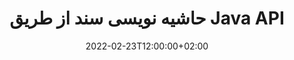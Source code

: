 ---
############################# Static ############################
layout: "product"
date: 2022-02-23T12:00:00+02:00
draft: false

product: "Annotation"
product_tag: "annotation"
platform: "Java"
platform_tag: "java"

############################# Head ############################
head_title: "Java Document Annotation API | مشاهده و حاشیه نویسی PDF Word Excel PPTX تصاویر"
head_description: "Java Document Annotation API. مشاهده، برچسب گذاری، نظر و حاشیه نویسی PDF Word DOCX، Excel XLSX، PPTX، EML EMLX، VSS VSD، OTP، CAD و فرمت های فایل تصویری."

############################# Header ##########################
title: "حاشیه نویسی سند از طریق Java API"
description: "برنامه های جاوا را با قابلیت مشاهده و حاشیه نویسی PDF، HTML، MS Office و سایر فرمت های اسناد بدون نصب هیچ نرم افزار خارجی بسازید."
button:
    enable: true
    icon: "fas fa-arrow-down"
    label: "دانلود نسخه آزمایشی رایگان"
    link: "https://downloads.groupdocs.com/annotation/java"

############################# SubMenu #########################
submenu:
    enable: true
    
    left:
        img_alt: "GroupDocs.Annotation for Java"
        image: "https://www.groupdocs.cloud/templates/groupdocs/images/product-logos/groupdocs-annotation-java.png"
        product: "GroupDocs.Annotation"
        platform: "Java"

    middle:
        button:
            # button loop
            - link: "#features"
              text: "امکانات"

            # button loop
            - link: "https://products.groupdocs.app/annotation"
              text: "دموهای زنده"

            # button loop
            - link: "https://purchase.groupdocs.com/pricing/annotation/java"
              text: "قیمت گذاری"

    right:
        link_download: "https://downloads.groupdocs.com/annotation"
        link_learn: "https://docs.groupdocs.com/annotation/java/"
        link_buy: "https://purchase.groupdocs.com"

############################# Overview ############################
overview:
    enable: true
    content: |
      GroupDocs.Annotation Java API محصولی است که به شما امکان می دهد با حاشیه نویسی در اسناد در سیستم عامل ها و سیستم عامل های مختلف مانند Android، MacOS، Linux، Windows کار کنید. GroupDocs.Annotation یک کتابخانه با API ساده ارائه می دهد که مزایای زیادی به همراه دارد: به عنوان مثال، اگر باید داده ها را محرمانه نگه دارید یا انتخاب کنید که چقدر قدرت برای کار با کتابخانه نیاز دارید، یا تا حدی کار را با حاشیه نویسی تغییر دهید، کتابخانه بسیار کارآمد است. سبک و انعطاف پذیر

      GroupDocs.Annotation برای Java API به شما امکان می دهد با انواع مختلف حاشیه نویسی کار کنید، که شامل: متن، چند خط، ناحیه، زیر خط، نقطه، واترمارک، پیکان، بیضی، جایگزینی متن، فاصله، فیلد متن، ویرایش منابع و غیره است و از اکثر موارد پشتیبانی می کند. فرمت های محبوب اسناد مانند: PDF، HTML، Microsoft Office Word، صفحات گسترده اکسل، ارائه های پاورپوینت، Visio، ایمیل های Outlook، تصاویر، متافایل ها، طراحی CAD و فرمت های مختلف دیگر. API توانایی دریافت تصاویر کوچک از صفحات سند را فراهم می کند و از وارد کردن و صادرات حاشیه نویسی به و از فایل های PDF پشتیبانی می کند.

      با استفاده از کتابخانه، می توانید [add](/annotation/java/bmp/)، [edit](/annotation/java/bmp/)، [extract](/annotation/java/bmp/) و [حذف](/annotation/java/bmp/) حاشیه نویسی از اسناد، چرخش اسناد، تغییر راه حل ریز عکسها و این لیست کاملی از همه احتمالات نیست. همچنین مجموعه ای جامع از اشیاء داده را برای سفارشی کردن ویژگی های حاشیه نویسی مطابق با نیاز شما در تمام قالب های سند پشتیبانی شده ارائه می دهد.

      کار با GroupDocs.Annotation برای Java API بسیار ساده است و فقط از چند مرحله اساسی تشکیل شده است. ابتدا باید یک مجوز راه اندازی کنید، سپس فایلی را که می خواهید با آن کار کنید انتخاب کنید، سپس به نحوی با حاشیه نویسی سند دستکاری کنید (حذف/ویرایش/استخراج/حذف) و نتیجه را ذخیره کنید. برای اطلاعات بیشتر لطفاً به محصول [documentation](https://docs.groupdocs.com/annotation/java/getting-started/) یا [نمونه‌های] ما (https://github.com/groupdocs-annotation/GroupDocs.Annotation-for-Java) مجموعه.
      
      GroupDocs.Annotation به طور مرتب به روز می شود و برای مشتریان خود پشتیبانی می کند، همیشه می توانید از ما سؤال بپرسید یا ایده های خود را ارسال کنید یا در مورد نیازهای خود برای چیز جدیدی به ما بگویید و ما با کمال میل آن را در نسخه های جدید خود پیاده سازی خواهیم کرد.
    tabs:
      enable: true
      
      ## TAB ONE ##
      tab_one:
        description: |
          در زیر یک نمای کلی از GroupDocs.Annotation برای جاوا آمده است:
      
        right:
          enable: true
          icon: "fab fa-html5"
          title:  بررسی اجمالی
          content: |
            * اضافه کردن حاشیه نویسی
            * صادرات حاشیه نویسی 
            * وارد کردن حاشیه نویسی
            * نظرات بر اساس پاسخ
            * سازگاری حاشیه نویسی
      
      ## TAB TWO ##
      tab_two:
        description: |
          GroupDocs.Annotation برای جاوا از همه فرمت های فایل سند] محبوب](https://docs.groupdocs.com/annotation/java/supported-document-formats/) از جمله: Microsoft Office، PDF، تصاویر و بسیاری دیگر پشتیبانی می کند.

        left:
          enable: true
          table:
            # table loop
            - title: "Microsoft Office Formats"
              content: |
                * **Word**: [DOC](/annotation/java/doc/), [DOCX](/annotation/java/docx/), [DOCM](/annotation/java/docm/), [DOT](/annotation/java/dot/), [DOTX](/annotation/java/dotx/), [RTF](/annotation/java/rtf/)
                * **Excel**: [XLS](/annotation/java/xls/), [XLSX](/annotation/java/xlsx/), [XLSB](/annotation/java/xlsb/), [XLSM](/annotation/java/xlsm/)
                * **PowerPoint**: [PPT](/annotation/java/ppt/), [PPTX](/annotation/java/pptx/), [PPS](/annotation/java/pps/), [PPSX](/annotation/java/ppsx/), [POTM](/annotation/java/potm/), [POTX](/annotation/java/potx/), [PPSM](/annotation/java/ppsm/), [PPTM](/annotation/java/pptm/), [WMF](/annotation/java/wmf/), [EMF](/annotation/java/emf/)
                * **Outlook**: [EML](/annotation/java/eml/), [EMLX](/annotation/java/emlx/), [MSG](/annotation/java/msg/)
                * **Visio**: [VSS](/annotation/java/vss/), [VST](/annotation/java/vst/), [VSD](/annotation/java/vsd/), [VSDX](/annotation/java/vsdx/), [VSX](/annotation/java/vsx/)

        right:
          enable: true
          table:
            # table loop
            - title: "Other Formats"
              content: |
                * **Portable**: [PDF](/annotation/java/pdf/) (PDF/A-1a, PDF/A-1b, PDF/A-2a)
                * **OpenDocument**: [ODT](/annotation/java/odt/), [ODS](/annotation/java/ods/), [ODP](/annotation/java/odp/)
                * **Images**: [BMP](/annotation/java/bmp/), [JPG](/annotation/java/jpg/), [JPEG](/annotation/java/jpeg/), [TIFF](/annotation/java/tiff/), [TIF](/annotation/java/tif/), [PNG](/annotation/java/png/), [GIF](/annotation/java/gif/), [DCM](/annotation/java/dcm/), [DICOM](/annotation/java/dicom/)
                * **AutoCAD**: [DWG](/annotation/java/dwg/), [DXF](/annotation/java/dxf/), [CAD](/annotation/java/cad/)
                * **Other**: [HTM](/annotation/java/htm/), [HTML](/annotation/java/html/), [CSV](/annotation/java/csv/), [DJVU](/annotation/java/djvu/), [OTP](/annotation/java/otp/), [OTT](/annotation/java/ott/)

      ## TAB THREE ##
      tab_three:
        description: |
          GroupDocs.Annotation برای جاوا از سیستم عامل ها، چارچوب ها و مدیران بسته زیر پشتیبانی می کند:
        
        left:
          enable: true
          table:
            # table loop
            - icon: "fab fa-windows"
              title:  سیستم های عامل
              content: |
                * Microsoft Windows Desktop
                * Microsoft Windows Server
                * Linux
                * MacOS

            # table loop
            - icon: "fas fa-code"
              title:  چارچوب های پشتیبانی شده
              content: |
                * Java 7 (1.7) and above

        right:
          enable: true
          table:
            # table loop
            - icon: "fas fa-cogs"
              title:  محیط های توسعه
              content: |
                * NetBeans
                * IntelliJ IDEA
                * Eclipse

            # table loop
            - icon: "fas fa-tools"
              title:  ابزار اتوماسیون ساخت
              content: |
                * Maven

############################# Features ############################
features:
    enable: true
    title: GroupDocs.Annotation برای ویژگی های جاوا

    feature:
      # feature loop
      - icon: "fas fa-copy"
        link: "https://docs.groupdocs.com/annotation/java/add-area-annotation/"
        content: حاشیه نویسی ناحیه را در سند اضافه کنید و نظرات ساده و تودرتو را پیوند دهید

      # feature loop
      - icon: "fas fa-eye"
        link: "https://docs.groupdocs.com/annotation/java/add-arrow-annotation/"
        content: با استفاده از حاشیه نویسی پیکان به یک محتوای خاص اشاره کنید

      # feature loop
      - icon: "fas fa-bolt"
        link: "https://docs.groupdocs.com/annotation/java/add-watermark-annotation/"
        content: تنظیم واترمارک متن به PDF، اسلاید، کاربرگ Excel، تصاویر و نمودارها در موقعیت زاویه دار
      
      # feature loop
      - icon: "fas fa-file-powerpoint"
        link: "https://docs.groupdocs.com/annotation/java/add-point-annotation/"
        content: با استفاده از حاشیه نویسی نقطه نظرات را به هر مکانی در سند اضافه کنید

      # feature loop
      - icon: "fas fa-code"
        link: "https://docs.groupdocs.com/annotation/java/add-polyline-annotation/"
        content: از حاشیه نویسی Polyline برای اتصال دنباله ای از بخش های خط، بخش های قوس یا هر دو استفاده کنید

      # feature loop
      - icon: "fas fa-cloud"
        link: "https://docs.groupdocs.com/annotation/java/add-ellipse-annotation/"
        content: اضافه کردن حاشیه نویسی بیضی به PDF، اسناد Word، صفحات گسترده، ارائه ها، نمودارها و تصاویر

      # feature loop
      - icon: "fas fa-remove-format"
        link: "https://docs.groupdocs.com/annotation/java/add-watermark-annotation/"
        content: اضافه کردن واترمارک زاویه دار برای PDF، PowerPoint، Excel، تصاویر و نمودارها

      # feature loop
      - icon: "fas fa-comment-slash"
        link: "https://docs.groupdocs.com/annotation/java/add-underline-annotation/"
        content: واکشی مختصات حاشیه نویسی متن در نمایش تصویری یک سند

      # feature loop
      - icon: "fas fa-location-arrow"
        link: "https://docs.groupdocs.com/annotation/java/add-annotation-to-the-document/"
        content: زیر خط بکشید، خط خطی کنید یا متن خاصی را در یک سند تغییر دهید

      # feature loop
      - icon: "fas fa-border-all"
        link: "https://docs.groupdocs.com/annotation/java/add-annotation-to-the-document/"
        content: اضافه کردن مهر متن یا واترمارک و فیلد متنی در یک سند

      # feature loop
      - icon: "fas fa-wrench"
        link: "https://docs.groupdocs.com/annotation/java/add-point-annotation/"
        content: واردات و صادرات حاشیه نویسی در میان اسناد Word و ارائه های پاورپوینت

      # feature loop
      - icon: "fas fa-columns"
        link: "https://docs.groupdocs.com/annotation/java/add-strikeout-annotation/"
        content: حاشیه نویسی صفحات گسترده اکسل با انواع حاشیه نویسی متن، جایگزینی متن، واترمارک و ویرایش منابع

      # feature loop
      - icon: "fas fa-file-word"
        link: "https://docs.groupdocs.com/annotation/java/get-file-info/"
        content: اضافه کردن چند خط، خط خطی، زیر خط یا حاشیه نویسی متنی به ارائه ها و اسلایدهای پاورپوینت

      # feature loop
      - icon: "fas fa-envelope"
        link: "https://docs.groupdocs.com/annotation/java/basic-usage/"
        content: حاشیه نویسی نقطه را در ارائه ها با استفاده از مختصات X، Y علامت گذاری کنید

      # feature loop
      - icon: "fas fa-print"
        link: "https://docs.groupdocs.com/annotation/java/add-strikeout-annotation/"
        content: حاشیه نویسی خط دار، متن، زیر خط یا چند خط به تصاویر اضافه کنید

      # feature loop
      - icon: "fas fa-file-archive"
        link: "https://docs.groupdocs.com/annotation/java/add-link-annotation/"
        content: واکشی اطلاعات سند و تصاویر برای نمودارهای Visio، مانند VSS و VSD
      
      # feature loop
      - icon: "fas fa-file-code"
        link: "https://docs.groupdocs.com/annotation/java/basic-usage/"
        content: تصاویر کوچک صفحات سند را دریافت کنید و با فایل های TIFF چند صفحه ای کار کنید

      # feature loop
      - icon: "fas fa-file-excel"
        link: "https://docs.groupdocs.com/annotation/java/get-file-info/"
        content: تمام حاشیه نویسی یک سند را با یک تماس تک عملکردی واکشی کنید

      # feature loop
      - icon: "fas fa-heading"
        link: "https://docs.groupdocs.com/annotation/java/add-link-annotation/"
        content: اضافه کردن حاشیه نویسی لینک به PDF، Word و PowerPoint ارائه

      # feature loop
      - icon: "fas fa-project-diagram"
        link: "https://docs.groupdocs.com/annotation/java/add-point-annotation/"
        content: پشتیبانی از تجزیه مسیر SVG برای PDF، Word، Diagrams، Slides و سایر فرمت های سند اصلی

      # feature loop
      - icon: "fas fa-cube"
        link: "https://docs.groupdocs.com/annotation/java/technical-support/"
        content: پشتیبانی از اضافه کردن Watermark Annotation به اسناد Word و پاکسازی برای جایگزینی متن

      # feature loop
      - icon: "fab fa-uncharted"
        link: "https://docs.groupdocs.com/annotation/java/technical-support/"
        content: پشتیبانی از پردازش شکل در نمودارها برای حاشیه نویسی متن
  
      # feature loop
      - icon: "fab fa-uncharted"
        link: "https://docs.groupdocs.com/annotation/java/advanced-usage/"
        content: با ذخیره کردن پیش نمایش صفحات اسناد برای پردازش سریعتر، در زمان صرفه جویی کنید
  
      # feature loop
      - icon: "fab fa-uncharted"
        link: "https://docs.groupdocs.com/annotation/java/add-annotation-to-the-document/"
        content: به راحتی اسناد Word، Excel و PowerPoint را حتی با فرمت های قدیمی تر حاشیه نویسی کنید

      # feature loop
      - icon: "fab fa-uncharted"
        link: "https://docs.groupdocs.com/annotation/java/add-distance-annotation/"
        content: نمایش شرح‌های حاشیه‌نویسی فاصله برای اکسل، پاورپوینت و نمودارها

############################# Support ############################
support:
    enable: true

############################# Solutions ############################
solutions:
    enable: true
    title: GroupDocs.Annotation API های مشاهده اسناد را برای سایر محیط های توسعه محبوب ارائه می دهد

    solution:
        # solution loop
        - img_alt: "GroupDocs.Annotation for .NET"
          image: "https://www.groupdocs.cloud/templates/groupdocs/images/product-logos/groupdocs-annotation-net.png"
          product: "GroupDocs.Annotation"
          platform: ".NET"
          link: "/annotation/net/"

############################# Back to top ###############################
back_to_top:
  enable: true
---